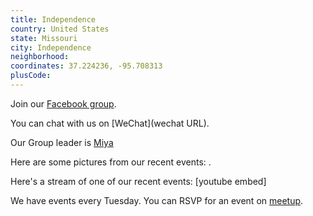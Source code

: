 ```yaml
---
title: Independence
country: United States
state: Missouri
city: Independence
neighborhood: 
coordinates: 37.224236, -95.708313
plusCode:
---
```

Join our [Facebook group](https://www.facebook.com/groups/free.code.camp.independence.mo).

You can chat with us on [WeChat](wechat URL).

Our Group leader is [Miya](freecodecamp.org/miya)

Here are some pictures from our recent events:
![]().

Here's a stream of one of our recent events:
[youtube embed]

We have events every Tuesday. You can RSVP for an event on [meetup](meetupurl).
